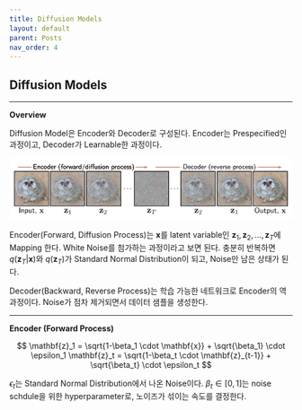 ```yaml
---
title: Diffusion Models
layout: default
parent: Posts
nav_order: 4
---
```


## **Diffusion Models**  

---

**Overview**  

Diffusion Model은 Encoder와 Decoder로 구성된다. Encoder는 Prespecified인 과정이고, Decoder가 Learnable한 과정이다. 

![18.1](../images/Diffusion/18.1.png)  

Encoder(Forward, Diffusion Process)는 $\mathbf{x}$를 latent variable인 $\mathbf{z}_1, \mathbf{z}_2, ... , \mathbf{z}_T$에 Mapping 한다. White Noise를 첨가하는 과정이라고 보면 된다. 충분히 반복하면 $q(\mathbf{z}_T \vert \mathbf{x})$와 $q(\mathbf{z}_T)$가 Standard Normal Distribution이 되고, Noise만 남은 상태가 된다.  

Decoder(Backward, Reverse Process)는 학습 가능한 네트워크로 Encoder의 역과정이다. Noise가 점차 제거되면서 데이터 샘플을 생성한다. 


---

**Encoder (Forward Process)**  

$$
\mathbf{z}_1 = \sqrt{1-\beta_1 \cdot \mathbf{x}} + \sqrt{\beta_1} \cdot \epsilon_1  
\mathbf{z}_t = \sqrt{1-\beta_t \cdot \mathbf{z}_{t-1}} + \sqrt{\beta_t} \cdot \epsilon_t  
$$

$\epsilon_t$는 Standard Normal Distribution에서 나온 Noise이다. $\beta_t \in [0, 1]$는 noise schdule을 위한 hyperparameter로, 노이즈가 섞이는 속도를 결정한다.  




